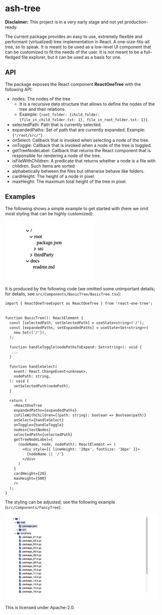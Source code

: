 <!-- SPDX-FileCopyrightText: TNG Technology Consulting GmbH <https://www.tngtech.com> -->
<!-- SPDX-FileCopyrightText: Leslie Lazzarino <leslie.lazzarino@tngtech.com> -->
<!-- SPDX-FileCopyrightText: Benedikt Richter <benedikt.richter@tngtech.com> -->

<!-- SPDX-License-Identifier: Apache-2.0 -->

# ash-tree

**Disclaimer:** This project is in a very early stage and not yet production-ready. 

The current package provides an easy to use, extremely flexible and performant (virtualized) tree implementation in React. 
A one-size-fits-all tree, so to speak. It is meant to be used as a low-level UI component that can be customized to
fit the needs of the user. It is not meant to be a full-fledged file explorer, but it can be used as a basis for one.

## API

The package exposes the React component **ReactOneTree** with the following API:

* nodes: The nodes of the tree
    * It is a recursive data structure that allows to define the nodes of the tree and their relations.
    * Example: `{root_folder: {child_folder: {file_in_child_folder.txt: 1}, file_in_root_folder.txt: 1}}`.
* selectedPath: Path that is currently selected.
* expandedPaths: Set of path that are currently expanded. Example: `{"/root/src/"}`.
* onSelect: Callback that is invoked when selecting a node of the tree.
* onToggle: Callback that is invoked when a node of the tree is toggled.
* getTreeNodeLabel: Callback that returns the React component that is responsible for rendering a node of the tree.
* isFileWithChildren: A predicate that returns whether a node is a file with children. Such items are sorted 
* alphabetically between the files but otherwise behave like folders.
* cardHeight: The height of a node in pixel.
* maxHeight: The maximum total height of the tree in pixel.


## Examples
The following shows a simple example to get started with (here we omit most styling that can be highly customized):

![](docs/simple_folder_tree_example.png)

It is produced by the following code (we omitted some unimportant details; for details, see `src/Components/BasicTree/BasicTree.tsx`):


```
import { ReactOneTreeExport as ReactOneTree } from 'react-one-tree';


function BasicTree(): ReactElement {
  const [selectedPath, setSelectedPath] = useState<string>('/');
  const [expandedPaths, setExpandedPaths] = useState<Set<string>>(
    new Set(['/']),
  );

  function handleToggle(nodePathsToExpand: Set<string>): void {
   ...
  }

  function handleSelect(
    event: React.ChangeEvent<unknown>,
    nodePath: string,
  ): void {
    setSelectedPath(nodePath);
  }

  return (
    <ReactOneTree
    expandedPaths={expandedPaths}
    isFileWithChildren={(path: string): boolean => Boolean(path)}
    onSelect={handleSelect}
    onToggle={handleToggle}
    nodes={testNodes}
    selectedPath={selectedPath}
    getTreeNodeLabel={
      (nodeName, node, nodePath): ReactElement => (
        <div style={{ lineHeight: '20px', fontSize: '16px' }}>
          {nodeName || '/'}
        </div>
      )
    }
    cardHeight={20}
    maxHeight={500}
    />
  );
}
```

The styling can be adjusted; see the following example (`src/Components/FancyTree`):

![](docs/folder_tree_example.png)

This is licensed under Apache-2.0.
